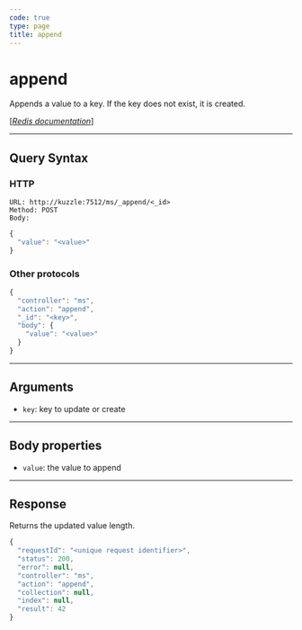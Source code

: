 ```yaml
---
code: true
type: page
title: append
---
```


# append

<SinceBadge version="1.0.0" />

Appends a value to a key. If the key does not exist, it is created.

[[_Redis documentation_]](https://redis.io/commands/append)

---

## Query Syntax

### HTTP

```http
URL: http://kuzzle:7512/ms/_append/<_id>
Method: POST
Body:
```

```js
{
  "value": "<value>"
}
```

### Other protocols

```js
{
  "controller": "ms",
  "action": "append",
  "_id": "<key>",
  "body": {
    "value": "<value>"
  }
}
```

---

## Arguments

- `key`: key to update or create

---

## Body properties

- `value`: the value to append

---

## Response

Returns the updated value length.

```js
{
  "requestId": "<unique request identifier>",
  "status": 200,
  "error": null,
  "controller": "ms",
  "action": "append",
  "collection": null,
  "index": null,
  "result": 42
}
```
